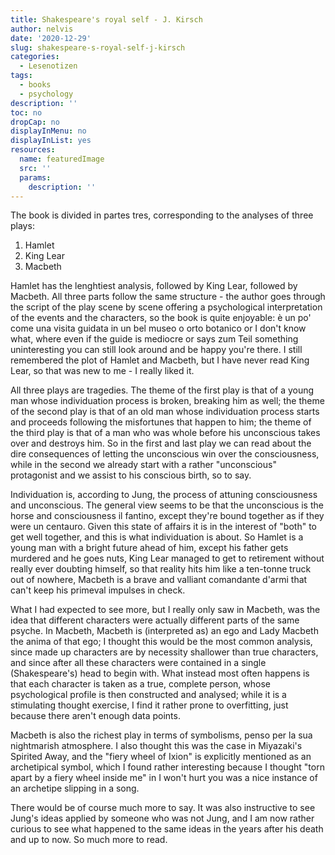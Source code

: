 ```yaml
---
title: Shakespeare's royal self - J. Kirsch
author: nelvis
date: '2020-12-29'
slug: shakespeare-s-royal-self-j-kirsch
categories:
  - Lesenotizen
tags:
  - books
  - psychology
description: ''
toc: no
dropCap: no
displayInMenu: no
displayInList: yes
resources:
  name: featuredImage
  src: ''
  params:
    description: ''
---
```


The book is divided in partes tres, corresponding to the analyses of three plays:

1. Hamlet
2. King Lear
3. Macbeth

Hamlet has the lenghtiest analysis, followed by King Lear, followed by Macbeth. All three parts follow the same structure - the author goes through the script of the play scene by scene offering a psychological interpretation of the events and the characters, so the book is quite enjoyable: è un po' come una visita guidata in un bel museo o orto botanico or I don't know what, where even if the guide is mediocre or says zum Teil something uninteresting you can still look around and be happy you're there. I still remembered the plot of Hamlet and Macbeth, but I have never read King Lear, so that was new to me - I really liked it.

All three plays are tragedies. The theme of the first play is that of a young man whose individuation process is broken, breaking him as well; the theme of the second play is that of an old man whose individuation process starts and proceeds following the misfortunes that happen to him; the theme of the third play is that of a man who was whole before his unconscious takes over and destroys him. So in the first and last play we can read about the dire consequences of letting the unconscious win over the consciousness, while in the second we already start with a rather "unconscious" protagonist and we assist to his conscious birth, so to say.

Individuation is, according to Jung, the process of attuning consciousness and unconscious. The general view seems to be that the unconscious is the horse and consciousness il fantino, except they're bound together as if they were un centauro. Given this state of affairs it is in the interest of "both" to get well together, and this is what individuation is about. So Hamlet is a young man with a bright future ahead of him, except his father gets murdered and he goes nuts, King Lear managed to get to retirement without really ever doubting himself, so that reality hits him like a ten-tonne truck out of nowhere, Macbeth is a brave and valliant comandante d'armi that can't keep his primeval impulses in check.

What I had expected to see more, but I really only saw in Macbeth, was the idea that different characters were actually different parts of the same psyche. In Macbeth, Macbeth is (interpreted as) an ego and Lady Macbeth the anima of that ego; I thought this would be the most common analysis, since made up characters are by necessity shallower than true characters, and since after all these characters were contained in a single (Shakespeare's) head to begin with. What instead most often happens is that each character is taken as a true, complete person, whose psychological profile is then constructed and analysed; while it is a stimulating thought exercise, I find it rather prone to overfitting, just because there aren't enough data points.

Macbeth is also the richest play in terms of symbolisms, penso per la sua nightmarish atmosphere. I also thought this was the case in Miyazaki's Spirited Away, and the "fiery wheel of Ixion" is explicitly mentioned as an archetipical symbol, which I found rather interesting because I thought "torn apart by a fiery wheel inside me" in I won't hurt you was a nice instance of an archetipe slipping in a song.

There would be of course much more to say. It was also instructive to see Jung's ideas applied by someone who was not Jung, and I am now rather curious to see what happened to the same ideas in the years after his death and up to now. So much more to read.